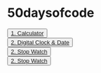 # 50daysofcode

  
  <Button><a href="https://narayanan-naveen.github.io/Calculator/"  >1. Calculator</a></Button> <br>
  <Button><a href="https://narayanan-naveen.github.io/Clock-Date/" >2. Digital Clock & Date</a></Button><br>
  <Button><a href="https://narayanan-naveen.github.io/stopwatch/" >2. Stop Watch</a></Button><br>
  <Button><a href="https://narayanan-naveen.github.io/Counter//" >2. Stop Watch</a></Button><br>

